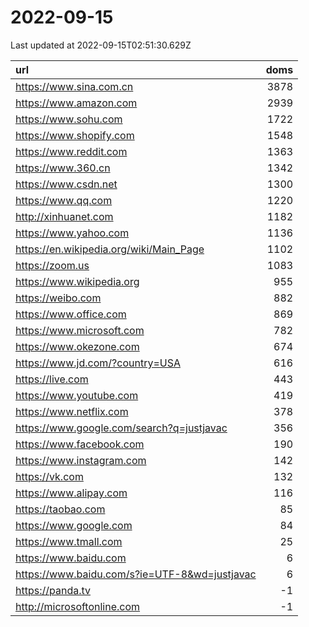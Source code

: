 # 2022-09-15

<!-- BEGIN -->
Last updated at 2022-09-15T02:51:30.629Z

url | doms
:- | -:
https://www.sina.com.cn | 3878
https://www.amazon.com | 2939
https://www.sohu.com | 1722
https://www.shopify.com | 1548
https://www.reddit.com | 1363
https://www.360.cn | 1342
https://www.csdn.net | 1300
https://www.qq.com | 1220
http://xinhuanet.com | 1182
https://www.yahoo.com | 1136
https://en.wikipedia.org/wiki/Main_Page | 1102
https://zoom.us | 1083
https://www.wikipedia.org | 955
https://weibo.com | 882
https://www.office.com | 869
https://www.microsoft.com | 782
https://www.okezone.com | 674
https://www.jd.com/?country=USA | 616
https://live.com | 443
https://www.youtube.com | 419
https://www.netflix.com | 378
https://www.google.com/search?q=justjavac | 356
https://www.facebook.com | 190
https://www.instagram.com | 142
https://vk.com | 132
https://www.alipay.com | 116
https://taobao.com | 85
https://www.google.com | 84
https://www.tmall.com | 25
https://www.baidu.com | 6
https://www.baidu.com/s?ie=UTF-8&wd=justjavac | 6
https://panda.tv | -1
http://microsoftonline.com | -1
<!-- END -->
